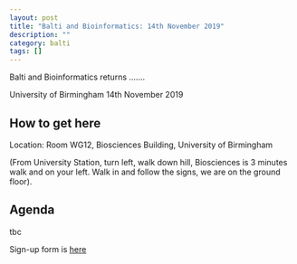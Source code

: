 ```yaml
---
layout: post
title: "Balti and Bioinformatics: 14th November 2019"
description: ""
category: balti
tags: []
---
```


Balti and Bioinformatics returns .......

University of Birmingham
14th November 2019

## How to get here

Location: Room WG12, Biosciences Building, University of Birmingham

(From University Station, turn left, walk down hill, Biosciences is 3 minutes walk and on your
left. Walk in and follow the signs, we are on the ground floor).

## Agenda

tbc

Sign-up form is [here](https://forms.gle/kz6DMVKouijKRP7XA)


